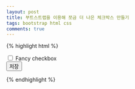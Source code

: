 ```yaml
---
layout: post
title: 부트스트랩을 이용해 쪼금 더 나은 체크박스 만들기
tags: bootstrap html css
comments: true
---
```


{% highlight html %}
<!DOCTYPE html>
<head>
    <link rel="stylesheet" href="https://maxcdn.bootstrapcdn.com/bootstrap/4.5.2/css/bootstrap.min.css">
    <script src="https://ajax.googleapis.com/ajax/libs/jquery/3.5.1/jquery.min.js"></script>
    <script src="https://cdnjs.cloudflare.com/ajax/libs/popper.js/1.16.0/umd/popper.min.js"></script>
    <script src="https://maxcdn.bootstrapcdn.com/bootstrap/4.5.2/js/bootstrap.min.js"></script>
</head>
<body>
    <form>
        <div class="custom-control custom-checkbox">
            <input type="checkbox" class="custom-control-input" id="customCheck" name="exampleCheckbox">
            <label class="custom-control-label" for="customCheck">Fancy checkbox</label>
        </div>
        <button type="submit" class="btn btn-primary">저장</button>
    </form>
</body>
</html>
{% endhighlight %}